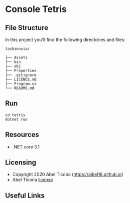 # Console Tetris

## File Structure

In this project you'll find the following directories and files:

```
taskzenvia/

├── Assets
├── bin
├── obj
├── Properties
├── .gitignore
├── LICENCE.md
├── Program.cs
└── README.md

```

## Run

```
cd tetris
dotnet run
```

## Resources
- .NET core 3.1

## Licensing

- Copyright 2020 Abel Ticona (https://aibel18.github.io)
- Abel Ticona [license](LICENSE.md)

## Useful Links
